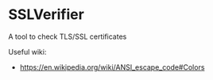 # SSLVerifier
A tool to check TLS/SSL certificates

Useful wiki:
- https://en.wikipedia.org/wiki/ANSI_escape_code#Colors
